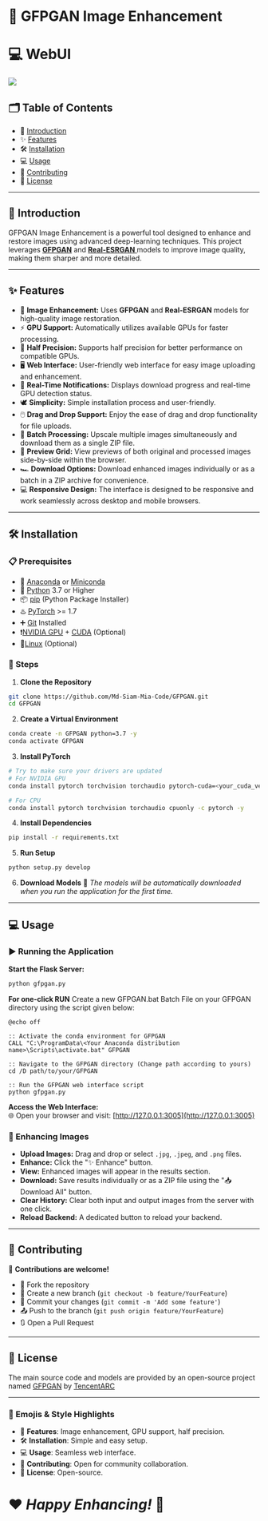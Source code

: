 # 🌟 GFPGAN Image Enhancement
# 💻 WebUI
<img style="max-width: 600px" src="https://github.com/Md-Siam-Mia-Code/GFPGAN/blob/main/assets/img/gfpgan.png"></img>

## 🗂 Table of Contents
- 📖 [Introduction](#-introduction)
- ✨ [Features](#-features)
- 🛠️ [Installation](#️-installation)
- 💻 [Usage](#-usage)
- 🤝 [Contributing](#-contributing)
- 📜 [License](#-license)

---

## 📖 Introduction
GFPGAN Image Enhancement is a powerful tool designed to enhance and restore images using advanced deep-learning techniques. This project leverages [**GFPGAN**](https://github.com/TencentARC/GFPGAN) and [**Real-ESRGAN** ](https://github.com/xinntao/Real-ESRGAN) models to improve image quality, making them sharper and more detailed.

---

## ✨ Features
- 🚀 **Image Enhancement:** Uses **GFPGAN** and **Real-ESRGAN** models for high-quality image restoration.
- ⚡ **GPU Support:** Automatically utilizes available GPUs for faster processing.
- 🧪 **Half Precision:** Supports half precision for better performance on compatible GPUs.
- 🖥️ **Web Interface:** User-friendly web interface for easy image uploading and enhancement.
- 📢 **Real-Time Notifications:** Displays download progress and real-time GPU detection status.
- 🕊️ **Simplicity:** Simple installation process and user-friendly.
- 🖱️ **Drag and Drop Support:** Enjoy the ease of drag and drop functionality for file uploads.
- 🚋 **Batch Processing:** Upscale multiple images simultaneously and download them as a single ZIP file.
- 🧱 **Preview Grid:** View previews of both original and processed images side-by-side within the browser.
- 🏎️ **Download Options:** Download enhanced images individually or as a batch in a ZIP archive for convenience.
- 💻 **Responsive Design:**  The interface is designed to be responsive and work seamlessly across desktop and mobile browsers.

---

## 🛠️ Installation
### 📋 Prerequisites
- 🐉 [Anaconda](https://www.anaconda.com/download) or [Miniconda](https://docs.conda.io/projects/conda/en/stable/user-guide/install/index.html)
- 🐍 [Python](https://www.python.org/) 3.7 or Higher
- 📦 [pip](https://pypi.org/project/pip/) (Python Package Installer)
- ♨️ [PyTorch](https://pytorch.org/) >= 1.7
- ➕ [Git](https://git-scm.com/) Installed
- ❗[NVIDIA GPU](https://www.nvidia.com/en-us/geforce/graphics-cards/) + [CUDA](https://developer.nvidia.com/cuda-downloads) (Optional)
- 🐧[Linux](https://www.linux.org/pages/download/) (Optional)

### 💾 Steps
1. **Clone the Repository**
```bash
git clone https://github.com/Md-Siam-Mia-Code/GFPGAN.git
cd GFPGAN
```

2. **Create a Virtual Environment**
```bash
conda create -n GFPGAN python=3.7 -y
conda activate GFPGAN
```
3. **Install PyTorch**
 ```bash
# Try to make sure your drivers are updated
# For NVIDIA GPU
conda install pytorch torchvision torchaudio pytorch-cuda=<your_cuda_version> -c pytorch -c nvidia -y

# For CPU
conda install pytorch torchvision torchaudio cpuonly -c pytorch -y
```

4. **Install Dependencies**
```bash
pip install -r requirements.txt
```

5. **Run Setup**
```bash
python setup.py develop
```
6. **Download Models**
   🚀 *The models will be automatically downloaded when you run the application for the first time.*

---

## 💻 Usage
### ▶️ Running the Application
**Start the Flask Server:**
```bash
python gfpgan.py
```

**For one-click RUN**
    Create a new GFPGAN.bat Batch File on your GFPGAN directory using the script given below:

    @echo off

    :: Activate the conda environment for GFPGAN
    CALL "C:\ProgramData\<Your Anaconda distribution name>\Scripts\activate.bat" GFPGAN

    :: Navigate to the GFPGAN directory (Change path according to yours)
    cd /D path/to/your/GFPGAN
    
    :: Run the GFPGAN web interface script
    python gfpgan.py

**Access the Web Interface:**  
🌐 Open your browser and visit: [http://127.0.0.1:3005](http://127.0.0.1:3005)

### 📸 Enhancing Images
- **Upload Images:** Drag and drop or select `.jpg`, `.jpeg`, and `.png` files.
- **Enhance:** Click the "✨ Enhance" button.
- **View:** Enhanced images will appear in the results section.
- **Download:** Save results individually or as a ZIP file using the "📥 Download All" button.
- **Clear History:** Clear both input and output images from the server with one click.
- **Reload Backend:** A dedicated button to reload your backend.

---

## 🤝 Contributing
🎉 **Contributions are welcome!** 
- 🌟 Fork the repository
- 📂 Create a new branch (`git checkout -b feature/YourFeature`)
- 📝 Commit your changes (`git commit -m 'Add some feature'`)
- 📤 Push to the branch (`git push origin feature/YourFeature`)
- 🔃 Open a Pull Request

---

## 📜 License
The main source code and models are provided by an open-source project named [GFPGAN](https://github.com/TencentARC/GFPGAN) by [TencentARC](https://github.com/TencentARC/GFPGAN)

---

### 🎨 Emojis & Style Highlights
- 🚀 **Features**: Image enhancement, GPU support, half precision.
- 🛠️ **Installation**: Simple and easy setup.
- 💻 **Usage**: Seamless web interface.
- 🤝 **Contributing**: Open for community collaboration.
- 📜 **License**: Open-source.

# ❤️ *Happy Enhancing!* 💯
